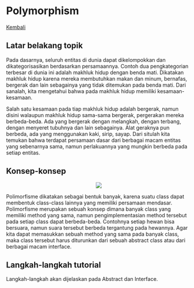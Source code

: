 # Polymorphism

[Kembali](readme.md)

## Latar belakang topik

Pada dasarnya, seluruh entitas di dunia dapat dikelompokkan dan dikategorisasikan berdasarkan persamaannya. Contoh dua pengkategorian terbesar di dunia ini adalah makhluk hidup dengan benda mati. Dikatakan makhluk hidup karena mereka membutuhkan makan dan minum, bernafas, bergerak dan lain sebagainya yang tidak ditemukan pada benda mati. Dari sanalah, kita mengetahui bahwa pada makhluk hidup memiliki kesamaan-kesamaan.

Salah satu kesamaan pada tiap makhluk hidup adalah bergerak, namun disini walaupun makhluk hidup sama-sama bergerak, pergerakan mereka berbeda-beda. Ada yang bergerak dengan melangkah, dengan terbang, dengan menyeret tubuhnya dan lain sebagainya. Alat geraknya pun berbeda, ada yang menggunakan kaki, sirip, sayap. Dari situlah kita temukan bahwa terdapat persamaan dasar dari berbagai macam entitas yang sebenarnya sama, namun perlakuannya yang mungkin berbeda pada setiap entitas.

## Konsep-konsep

<p align="center">
<img align="centre" src="https://cdn.discordapp.com/attachments/804405775988555776/844841853908287518/Untitled_Diagram_7.png">
</p>

Polimorfisme dikatakan sebagai bentuk banyak, karena suatu class dapat membentuk class-class lainnya yang memiliki persamaan mendasar. Polimorfisme merupakan sebuah konsep dimana banyak class yang memiliki method yang sama, namun pengimplementasian method tersebut pada setiap class dapat berbeda-beda. Contohnya setiap hewan bisa bersuara, namun suara tersebut berbeda tergantung pada hewannya. Agar kita dapat memasukkan sebuah method yang sama pada banyak class, maka class tersebut harus diturunkan dari sebuah abstract class atau dari berbagai macam interface.

## Langkah-langkah tutorial

Langkah-langkah akan dijelaskan pada Abstract dan Interface.